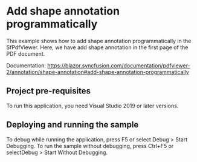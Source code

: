 # Add shape annotation programmatically
This example shows how to add shape annotation programmatically in the SfPdfViewer. Here, we have add shape annotation in the first page of the PDF document.

Documentation: https://blazor.syncfusion.com/documentation/pdfviewer-2/annotation/shape-annotation#add-shape-annotation-programmatically

## Project pre-requisites
To run this application, you need Visual Studio 2019 or later versions.

## Deploying and running the sample
To debug while running the application, press F5 or select Debug > Start Debugging. To run the sample without debugging, press Ctrl+F5 or selectDebug > Start Without Debugging.